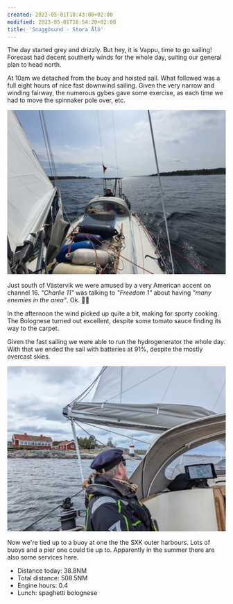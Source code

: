 ```yaml
---
created: 2023-05-01T18:43:00+02:00
modified: 2023-05-01T18:54:20+02:00
title: 'Snuggösund - Stora Ålö'
---
```


The day started grey and drizzly. But hey, it is Vappu, time to go sailing! Forecast had decent southerly winds for the whole day, suiting our general plan to head north.

At 10am we detached from the buoy and hoisted sail. What followed was a full eight hours of nice fast downwind sailing. Given the very narrow and winding fairway, the numerous gybes gave some exercise, as each time we had to move the spinnaker pole over, etc.

![Image](../2023/da1ecd9a0087b205be8ae2ce8009adfd.jpg) 

Just south of Västervik we were amused by a very American accent on channel 16. _"Charlie 11"_ was talking to _"Freedom 1"_ about having _"many enemies in the area"_. Ok. 🤷‍♂️

In the afternoon the wind picked up quite a bit, making for sporty cooking. The Bolognese turned out excellent, despite some tomato sauce finding its way to the carpet.

Given the fast sailing we were able to run the hydrogenerator the whole day. With that we ended the sail with batteries at 91%, despite the mostly overcast skies.

![Image](../2023/be311428320baf89aabc501e317a6014.jpg) 

Now we're tied up to a buoy at one the the SXK outer harbours. Lots of buoys and a pier one could tie up to. Apparently in the summer there are also some services here.

* Distance today: 38.8NM
* Total distance: 508.5NM
* Engine hours: 0.4
* Lunch: spaghetti bolognese
